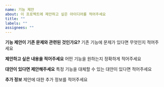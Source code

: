 ```yaml
---
name: 기능 제안
about: 이 프로젝트에 제안하고 싶은 아이디어를 적어주세요
title: ""
labels: ""
assignees: ""
---
```


**기능 제안이 기존 문제와 관련된 것인가요?**
기존 기능에 문제가 있다면 무엇인지 적어주세요

**제안하고 싶은 내용을 적어주세요**
어떤 기능을 원하는지 정확하게 적어주세요

**대안이 있다면 제안해주세요**
특정 기능을 대체할 수 있는 대안이 있다면 적어주세요

**추가 정보**
제안에 대한 추가 정보를 적어주세요
